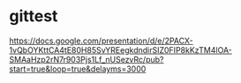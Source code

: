 # gittest


https://docs.google.com/presentation/d/e/2PACX-1vQbOYKttCA4tE80H85SvYREegkdndirSIZ0FIP8kKzTM4lOA-SMAaHzp2rN7r903Pjs1Lf_nUSezvRc/pub?start=true&loop=true&delayms=3000
